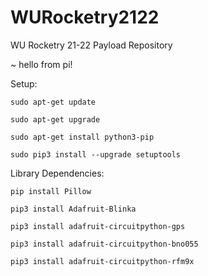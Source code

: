 # WURocketry2122
WU Rocketry 21-22 Payload Repository

~ hello from pi!

Setup:

    sudo apt-get update

    sudo apt-get upgrade

    sudo apt-get install python3-pip

    sudo pip3 install --upgrade setuptools
    

Library Dependencies:

    pip install Pillow

    pip3 install Adafruit-Blinka

    pip3 install adafruit-circuitpython-gps

    pip3 install adafruit-circuitpython-bno055
    
    pip3 install adafruit-circuitpython-rfm9x
